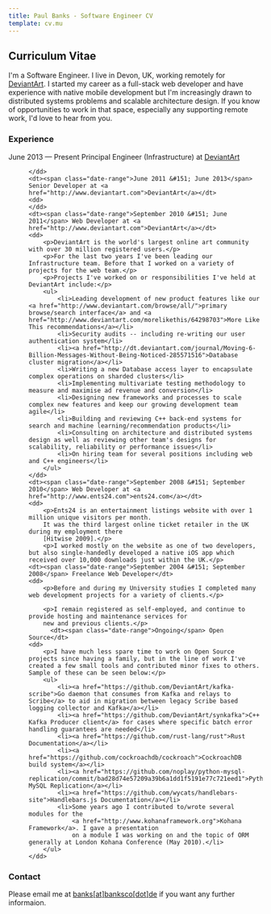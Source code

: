 ```yaml
---
title: Paul Banks - Software Engineer CV
template: cv.mu
---
```


## Curriculum Vitae

I'm a Software Engineer.
I live in Devon, UK, working remotely for [DeviantArt](http://www.deviantart.com).
I started my career as a full-stack web developer and have experience with native mobile development but I'm increasingly drawn to distributed systems problems and scalable architecture design.
If you know of opportunities to work in that space, especially any supporting remote work, I'd love to hear from you.

### Experience

<dl>
    <dt><span class="date-range">June 2013 &#151; Present</span> Principal Engineer (Infrastructure) at <a href="http://www.deviantart.com">DeviantArt</a></dt>
    <dd>

    </dd>
    <dt><span class="date-range">June 2011 &#151; June 2013</span> Senior Developer at <a href="http://www.deviantart.com">DeviantArt</a></dt>
    <dd>
    </dd>
    <dt><span class="date-range">September 2010 &#151; June 2011</span> Web Developer at <a href="http://www.deviantart.com">DeviantArt</a></dt>
    <dd>
        <p>DeviantArt is the world's largest online art community with over 30 million registered users.</p>
        <p>For the last two years I've been leading our Infrastructure team. Before that I worked on a variety of projects for the web team.</p>
        <p>Projects I've worked on or responsibilities I've held at DeviantArt include:</p>
        <ul>
            <li>Leading development of new product features like our <a href="http://www.deviantart.com/browse/all/">primary browse/search interface</a> and <a href="http://www.deviantart.com/morelikethis/64298703">More Like This recommendations</a></li>
            <li>Security audits -- including re-writing our user authentication system</li>
            <li><a href="http://dt.deviantart.com/journal/Moving-6-Billion-Messages-Without-Being-Noticed-285571516">Database cluster migration</a></li>
            <li>Writing a new Database access layer to encapsulate complex operations on sharded clusters</li>
            <li>Implementing multivariate testing methodology to measure and maximise ad revenue and conversion</li>
            <li>Designing new frameworks and processes to scale complex new features and keep our growing development team agile</li>
            <li>Building and reviewing C++ back-end systems for search and machine learning/recommendation products</li>
            <li>Consulting on architecture and distributed systems design as well as reviewing other team's designs for scalability, reliability or performance issues</li>
            <li>On hiring team for several positions including web and C++ engineers</li>
        </ul>
    </dd>
    <dt><span class="date-range">September 2008 &#151; September 2010</span> Web Developer at <a href="http://www.ents24.com">ents24.com</a></dt>
    <dd>
        <p>Ents24 is an entertainment listings website with over 1 million unique visitors per month.
        It was the third largest online ticket retailer in the UK during my employment there
        [Hitwise 2009].</p>
        <p>I worked mostly on the website as one of two developers, but also single-handedly developed a native iOS app which received over 10,000 downloads just within the UK.</p>
    <dt><span class="date-range">September 2004 &#151; September 2008</span> Freelance Web Developer</dt>
    <dd>
        <p>Before and during my University studies I completed many web development projects for a variety of clients.</p>

        <p>I remain registered as self-employed, and continue to provide hosting and maintenance services for
        new and previous clients.</p>
          <dt><span class="date-range">Ongoing</span> Open Source</dt>
    <dd>
        <p>I have much less spare time to work on Open Source projects since having a family, but in the line of work I've created a few small tools and contributed minor fixes to others. Sample of these can be seen below:</p>
        <ul>
            <li><a href="https://github.com/DeviantArt/kafka-scribe">Go daemon that consumes from Kafka and relays to Scribe</a> to aid in migration between legacy Scribe based logging collector and Kafka</a></li>
            <li><a href="https://github.com/DeviantArt/synkafka">C++ Kafka Producer client</a> for cases where specific batch error handling guarantees are needed</li>
            <li><a href="https://github.com/rust-lang/rust">Rust Documentation</a></li>
            <li><a href="https://github.com/cockroachdb/cockroach">CockroachDB build system</a></li>
            <li><a href="https://github.com/noplay/python-mysql-replication/commit/bad28d74e57209a39b6a1dd1f5191e77c721eed1">Python MySQL Replication</a></li>
            <li><a href="https://github.com/wycats/handlebars-site">Handlebars.js Documentation</a></li>
            <li>Some years ago I contributed to/wrote several modules for the
                <a href="http://www.kohanaframework.org">Kohana Framework</a>. I gave a presentation
                on a module I was working on and the topic of ORM generally at London Kohana Conference (May 2010).</li>
        </ul>
    </dd>
</dl>

### Contact

Please email me at <a class="email-link" href="mailto:banks[at]banksco[dot]de">banks[at]banksco[dot]de</a>
if you want any further informaion.